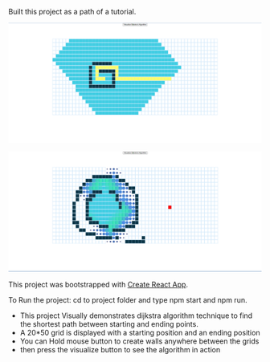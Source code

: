 Built this project as a path of a tutorial.

![Found](pathfinding1.png)

![Finding](pathfinding2.png)

This project was bootstrapped with [Create React App](https://github.com/facebook/create-react-app).

To Run the project: cd to project folder and type npm start and npm run.
<ul>
<li>This project Visually demonstrates dijkstra algorithm technique to find the shortest path between starting and ending points.
  <li>A 20*50 grid is displayed with a starting position and an ending position
 <li>You can Hold mouse button to create walls anywhere between the grids
 <li>then press the visualize button to see the algorithm in action
</ul>


